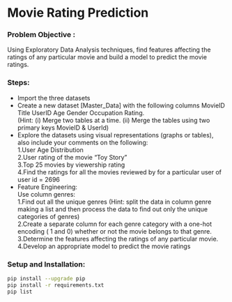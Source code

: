 # Movie Rating Prediction

### Problem Objective :
Using Exploratory Data Analysis techniques, find features affecting the ratings of any particular movie and build a model to predict the movie ratings.

### Steps:
- Import the three datasets
- Create a new dataset [Master_Data] with the following columns MovieID Title UserID Age Gender Occupation Rating. <br>(Hint: (i) Merge two tables at a time. (ii) Merge the tables using two primary keys MovieID & UserId)
- Explore the datasets using visual representations (graphs or tables), also include your comments on the following:<br>
1.User Age Distribution <br>
2.User rating of the movie “Toy Story” <br>
3.Top 25 movies by viewership rating <br>
4.Find the ratings for all the movies reviewed by for a particular user of user id = 2696
- Feature Engineering:<br>
Use column genres:<br>
1.Find out all the unique genres
(Hint: split the data in column genre making a list and then process the data to find out only the unique categories of genres)<br>
2.Create a separate column for each genre category with a one-hot encoding ( 1 and 0) whether or not the movie belongs to that genre.<br>
3.Determine the features affecting the ratings of any particular movie.<br>
4.Develop an appropriate model to predict the movie ratings <br>

### Setup and Installation:
```bash
pip install --upgrade pip
pip install -r requirements.txt
pip list
```

